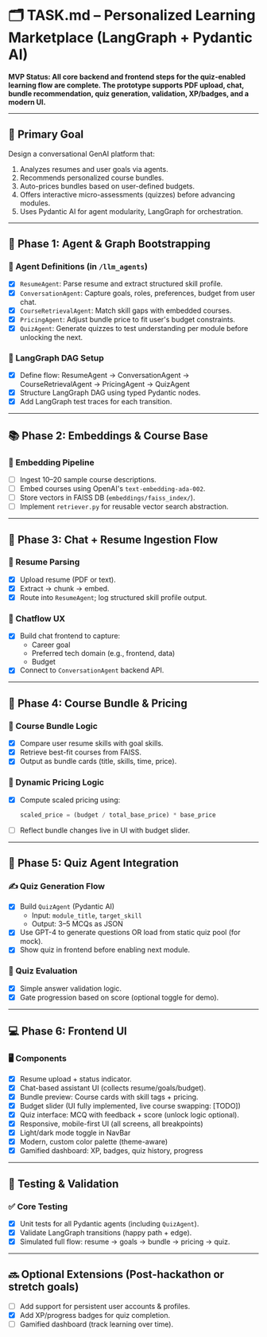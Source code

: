 # 🗂️ TASK.md – Personalized Learning Marketplace (LangGraph + Pydantic AI)

**MVP Status: All core backend and frontend steps for the quiz-enabled learning flow are complete. The prototype supports PDF upload, chat, bundle recommendation, quiz generation, validation, XP/badges, and a modern UI.**

---

## 🎯 Primary Goal
Design a conversational GenAI platform that:
1. Analyzes resumes and user goals via agents.
2. Recommends personalized course bundles.
3. Auto-prices bundles based on user-defined budgets.
4. Offers interactive micro-assessments (quizzes) before advancing modules.
5. Uses Pydantic AI for agent modularity, LangGraph for orchestration.

---

## 🔁 Phase 1: Agent & Graph Bootstrapping

### 🤖 Agent Definitions (in `/llm_agents`)
- [x] `ResumeAgent`: Parse resume and extract structured skill profile.
- [x] `ConversationAgent`: Capture goals, roles, preferences, budget from user chat.
- [x] `CourseRetrievalAgent`: Match skill gaps with embedded courses.
- [x] `PricingAgent`: Adjust bundle price to fit user's budget constraints.
- [x] `QuizAgent`: Generate quizzes to test understanding per module before unlocking the next.

### 🧩 LangGraph DAG Setup
- [x] Define flow: ResumeAgent → ConversationAgent → CourseRetrievalAgent → PricingAgent → QuizAgent
- [x] Structure LangGraph DAG using typed Pydantic nodes.
- [x] Add LangGraph test traces for each transition.

---

## 📚 Phase 2: Embeddings & Course Base

### 📂 Embedding Pipeline
- [ ] Ingest 10–20 sample course descriptions.
- [ ] Embed courses using OpenAI's `text-embedding-ada-002`.
- [ ] Store vectors in FAISS DB (`embeddings/faiss_index/`).
- [ ] Implement `retriever.py` for reusable vector search abstraction.

---

## 💬 Phase 3: Chat + Resume Ingestion Flow

### 🧾 Resume Parsing
- [x] Upload resume (PDF or text).
- [x] Extract → chunk → embed.
- [x] Route into `ResumeAgent`; log structured skill profile output.

### 🧠 Chatflow UX
- [x] Build chat frontend to capture:
  - Career goal
  - Preferred tech domain (e.g., frontend, data)
  - Budget
- [x] Connect to `ConversationAgent` backend API.

---

## 🧠 Phase 4: Course Bundle & Pricing

### 🎯 Course Bundle Logic
- [x] Compare user resume skills with goal skills.
- [x] Retrieve best-fit courses from FAISS.
- [x] Output as bundle cards (title, skills, time, price).

### 💸 Dynamic Pricing Logic
- [x] Compute scaled pricing using:
  ```python
  scaled_price = (budget / total_base_price) * base_price
  ```
- [ ] Reflect bundle changes live in UI with budget slider.

---

## 🧪 Phase 5: Quiz Agent Integration

### ✍️ Quiz Generation Flow
- [x] Build `QuizAgent` (Pydantic AI)
  - Input: `module_title`, `target_skill`
  - Output: 3–5 MCQs as JSON
- [x] Use GPT-4 to generate questions OR load from static quiz pool (for mock).
- [x] Show quiz in frontend before enabling next module.

### 🔐 Quiz Evaluation
- [x] Simple answer validation logic.
- [x] Gate progression based on score (optional toggle for demo).

---

## 💻 Phase 6: Frontend UI

### 🖥️ Components
- [x] Resume upload + status indicator.
- [x] Chat-based assistant UI (collects resume/goals/budget).
- [x] Bundle preview: Course cards with skill tags + pricing.
- [x] Budget slider (UI fully implemented, live course swapping: [TODO])
- [x] Quiz interface: MCQ with feedback + score (unlock logic optional).
- [x] Responsive, mobile-first UI (all screens, all breakpoints)
- [x] Light/dark mode toggle in NavBar
- [x] Modern, custom color palette (theme-aware)
- [x] Gamified dashboard: XP, badges, quiz history, progress

---

## 🧪 Testing & Validation

### ✅ Core Testing
- [x] Unit tests for all Pydantic agents (including `QuizAgent`).
- [x] Validate LangGraph transitions (happy path + edge).
- [x] Simulated full flow: resume → goals → bundle → pricing → quiz.

---

## 🔜 Optional Extensions (Post-hackathon or stretch goals)
- [ ] Add support for persistent user accounts & profiles.
- [x] Add XP/progress badges for quiz completion.
- [ ] Gamified dashboard (track learning over time).